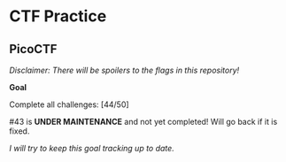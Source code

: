 # CTF Practice

## PicoCTF

*Disclaimer: There will be spoilers to the flags in this repository!*

**Goal**

Complete all challenges: [44/50]

#43 is **UNDER MAINTENANCE** and not yet completed! Will go back if it is fixed.

*I will try to keep this goal tracking up to date.*
